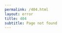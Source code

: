 ```yaml
---
permalink: /404.html
layout: error
title: 404
subtitle: Page not found
---
```

<div id="additional-404-message" />

<script>
var redirectMessage = function( oldPath, newPath, pathname, remainingDelay ) {
	return (
		'No page found at <a href="' + oldPath.href + '">' + oldPath.pathname + '</a>.<br />' +
		'Automatically redirecting to <a href="' + newPath + '">' + pathname + '</a> ' +
		'in ' + remainingDelay + ' seconds.'
	);
};

var path = document.location;
var parentPath = path
	.pathname
	.replace( /\/$/, '' ) // remove trailing slash
	.split( '/' )         // separate into path components
	.slice( 0, -1 )       // remove the last one
	.join( '/' );         // rejoin to the parent path

var nextLocation = [
	path.origin,          // e.g. https://useiti.doi.gov/
	parentPath,           // parent of page path or /
	path.search,          // ?query=terms&args=14
	path.hash             // #someModifier
].join( '' );

// If we aren't already at a root-level page
// then redirect to the parent after a short
// explanatory delay
if ( parentPath.length ) {
	var additionalMessage = document.getElementById( 'additional-404-message' );
	var countDown = function( seconds ) {
		if ( 0 === seconds ) {
			document.location.replace( nextLocation );
		}

		additionalMessage.innerHTML = redirectMessage( path, nextLocation, parentPath, seconds );
		setTimeout( countDown.bind( this, seconds - 1 ), 1000 );
	}

	countDown( 5 );
}
</script>
